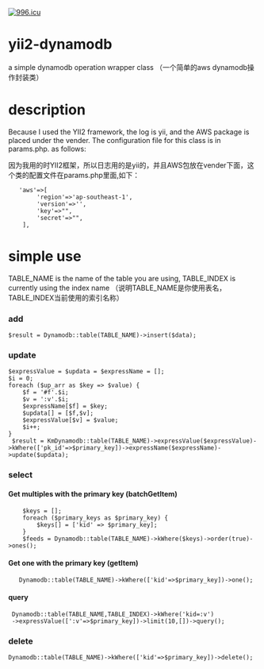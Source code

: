 <a href="https://996.icu"><img src="https://img.shields.io/badge/link-996.icu-red.svg" alt="996.icu" /></a>
# yii2-dynamodb
 a simple dynamodb operation wrapper class
 （一个简单的aws dynamodb操作封装类）
# description

 Because I used the YII2 framework, the log is yii, and the AWS package is placed under the vender. The configuration file for this class is in params.php. as follows:
 
 因为我用的时YII2框架，所以日志用的是yii的，并且AWS包放在vender下面，这个类的配置文件在params.php里面,如下：

	   'aws'=>[
	        'region'=>'ap-southeast-1',
	        'version'=>'',
	        'key'=>"",
	        'secret'=>"",
	    ],
 # simple use
 
 TABLE_NAME is the name of the table you are using, TABLE_INDEX is currently using the index name 
（说明TABLE_NAME是你使用表名，TABLE_INDEX当前使用的索引名称）
 ### add
    $result = Dynamodb::table(TABLE_NAME)->insert($data);
 ### update
    $expressValue = $updata = $expressName = [];
    $i = 0;
    foreach ($up_arr as $key => $value) {
        $f = '#f'.$i;
        $v = ':v'.$i;
        $expressName[$f] = $key;
        $updata[] = [$f,$v];
        $expressValue[$v] = $value;
        $i++;
    }
     $result = KmDynamodb::table(TABLE_NAME)->expressValue($expressValue)->kWhere(['pk_id'=>$primary_key])->expressName($expressName)->update($updata);

### select
#### Get multiples with the primary key (batchGetItem)
        $keys = [];
        foreach ($primary_keys as $primary_key) {
            $keys[] = ['kid' => $primary_key];
        }
        $feeds = Dynamodb::table(TABLE_NAME)->kWhere($keys)->order(true)->ones(); 
#### Get one with the primary key (getItem)
       Dynamodb::table(TABLE_NAME)->kWhere(['kid'=>$primary_key])->one();
#### query
     Dynamodb::table(TABLE_NAME,TABLE_INDEX)->kWhere('kid=:v')
     ->expressValue([':v'=>$primary_key])->limit(10,[])->query();    

### delete
    Dynamodb::table(TABLE_NAME)->kWhere(['kid'=>$primary_key])->delete();  
